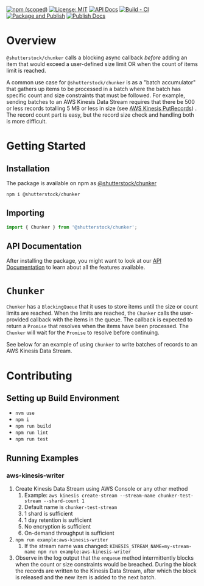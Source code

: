 [![npm (scoped)](https://img.shields.io/npm/v/%40shutterstock/chunker)](https://www.npmjs.com/package/@shutterstock/chunker) [![License: MIT](https://img.shields.io/badge/License-MIT-green.svg)](https://opensource.org/licenses/MIT) [![API Docs](https://img.shields.io/badge/API%20Docs-View%20Here-blue)](https://tech.shutterstock.com/chunker/) [![Build - CI](https://github.com/shutterstock/chunker/actions/workflows/ci.yml/badge.svg)](https://github.com/shutterstock/chunker/actions/workflows/ci.yml) [![Package and Publish](https://github.com/shutterstock/chunker/actions/workflows/publish.yml/badge.svg)](https://github.com/shutterstock/chunker/actions/workflows/publish.yml) [![Publish Docs](https://github.com/shutterstock/chunker/actions/workflows/docs.yml/badge.svg)](https://github.com/shutterstock/chunker/actions/workflows/docs.yml)

# Overview

`@shutterstock/chunker` calls a blocking async callback _before_ adding an item that would exceed a user-defined size limit OR when the count of items limit is reached.

A common use case for `@shutterstock/chunker` is as a "batch accumulator" that gathers up items to be processed in a batch where the batch has specific count and size constraints that must be followed.  For example, sending batches to an AWS Kinesis Data Stream requires that there be 500 or less records totalling 5 MB or less in size (see [AWS Kinesis PutRecords](https://docs.aws.amazon.com/kinesis/latest/APIReference/API_PutRecords.html)) .  The record count part is easy, but the record size check and handling both is more difficult.

# Getting Started

## Installation

The package is available on npm as [@shutterstock/chunker](https://www.npmjs.com/package/@shutterstock/chunker)

`npm i @shutterstock/chunker`

## Importing

```typescript
import { Chunker } from '@shutterstock/chunker';
```

## API Documentation

After installing the package, you might want to look at our [API Documentation](https://tech.shutterstock.com/chunker/) to learn about all the features available.

# `Chunker`

`Chunker` has a `BlockingQueue` that it uses to store items until the size or count limits are reached.  When the limits are reached, the `Chunker` calls the user-provided callback with the items in the queue. The callback is expected to return a `Promise` that resolves when the items have been processed. The `Chunker` will wait for the `Promise` to resolve before continuing.

See below for an example of using `Chunker` to write batches of records to an AWS Kinesis Data Stream.

# Contributing

## Setting up Build Environment

- `nvm use`
- `npm i`
- `npm run build`
- `npm run lint`
- `npm run test`

## Running Examples

### aws-kinesis-writer

1. Create Kinesis Data Stream using AWS Console or any other method
   1. Example: `aws kinesis create-stream --stream-name chunker-test-stream --shard-count 1`
   2. Default name is `chunker-test-stream`
   3. 1 shard is sufficient
   4. 1 day retention is sufficient
   5. No encryption is sufficient
   6. On-demand throughput is sufficient
2. `npm run example:aws-kinesis-writer`
   1. If the stream name was changed: `KINESIS_STREAM_NAME=my-stream-name npm run example:aws-kinesis-writer`
3. Observe in the log output that the `enqueue` method intermittently blocks when the count or size constraints would be breached.  During the block the records are written to the Kinesis Data Stream, after which the block is released and the new item is added to the next batch.
